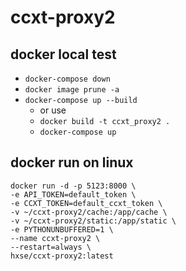 # ccxt-proxy2

## docker local test
  * `docker-compose down`
  * `docker image prune -a`
  * `docker-compose up --build`
    * or use
    * `docker build -t ccxt_proxy2 .`
    * `docker-compose up`

## docker run on linux

  ```
  docker run -d -p 5123:8000 \
  -e API_TOKEN=default_token \
  -e CCXT_TOKEN=default_ccxt_token \
  -v ~/ccxt-proxy2/cache:/app/cache \
  -v ~/ccxt-proxy2/static:/app/static \
  -e PYTHONUNBUFFERED=1 \
  --name ccxt-proxy2 \
  --restart=always \
  hxse/ccxt-proxy2:latest
  ```
